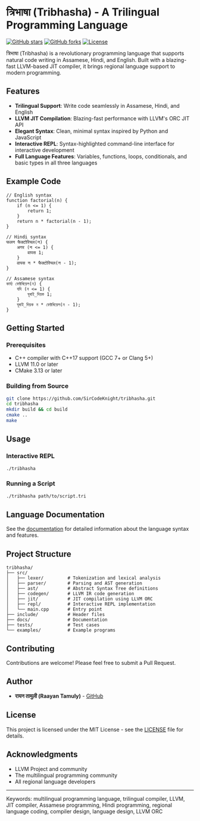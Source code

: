 # त्रिभाषा (Tribhasha) - A Trilingual Programming Language

[![GitHub stars](https://img.shields.io/github/stars/SirCodeKnight/tribhasha.svg)](https://github.com/SirCodeKnight/tribhasha/stargazers)
[![GitHub forks](https://img.shields.io/github/forks/SirCodeKnight/tribhasha.svg)](https://github.com/SirCodeKnight/tribhasha/network)
[![License](https://img.shields.io/badge/license-MIT-blue.svg)](LICENSE)

त्रिभाषा (Tribhasha) is a revolutionary programming language that supports natural code writing in Assamese, Hindi, and English. Built with a blazing-fast LLVM-based JIT compiler, it brings regional language support to modern programming.

## Features

- **Trilingual Support**: Write code seamlessly in Assamese, Hindi, and English
- **LLVM JIT Compilation**: Blazing-fast performance with LLVM's ORC JIT API
- **Elegant Syntax**: Clean, minimal syntax inspired by Python and JavaScript
- **Interactive REPL**: Syntax-highlighted command-line interface for interactive development
- **Full Language Features**: Variables, functions, loops, conditionals, and basic types in all three languages

## Example Code

```tribhasha
// English syntax
function factorial(n) {
    if (n <= 1) {
        return 1;
    }
    return n * factorial(n - 1);
}

// Hindi syntax
फलन फैक्टोरियल(न) {
    अगर (न <= 1) {
        वापस 1;
    }
    वापस न * फैक्टोरियल(न - 1);
}

// Assamese syntax
কাৰ্য্য ফেক্টৰিয়েল(ন) {
    যদি (ন <= 1) {
        ঘূৰাই_দিয়ক 1;
    }
    ঘূৰাই_দিয়ক ন * ফেক্টৰিয়েল(ন - 1);
}
```

## Getting Started

### Prerequisites

- C++ compiler with C++17 support (GCC 7+ or Clang 5+)
- LLVM 11.0 or later
- CMake 3.13 or later

### Building from Source

```bash
git clone https://github.com/SirCodeKnight/tribhasha.git
cd tribhasha
mkdir build && cd build
cmake ..
make
```

## Usage

### Interactive REPL

```bash
./tribhasha
```

### Running a Script

```bash
./tribhasha path/to/script.tri
```

## Language Documentation

See the [documentation](./docs/LANGUAGE.md) for detailed information about the language syntax and features.

## Project Structure

```
tribhasha/
├── src/
│   ├── lexer/         # Tokenization and lexical analysis
│   ├── parser/        # Parsing and AST generation
│   ├── ast/           # Abstract Syntax Tree definitions
│   ├── codegen/       # LLVM IR code generation
│   ├── jit/           # JIT compilation using LLVM ORC
│   ├── repl/          # Interactive REPL implementation
│   └── main.cpp       # Entry point
├── include/           # Header files
├── docs/              # Documentation
├── tests/             # Test cases
└── examples/          # Example programs
```

## Contributing

Contributions are welcome! Please feel free to submit a Pull Request.

## Author

- **रायन तामुली (Raayan Tamuly)** - [GitHub](https://github.com/SirCodeKnight)

## License

This project is licensed under the MIT License - see the [LICENSE](LICENSE) file for details.

## Acknowledgments

- LLVM Project and community
- The multilingual programming community
- All regional language developers

---

Keywords: multilingual programming language, trilingual compiler, LLVM, JIT compiler, Assamese programming, Hindi programming, regional language coding, compiler design, language design, LLVM ORC
